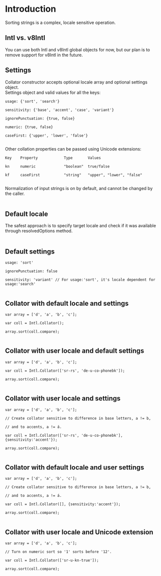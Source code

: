 # Introduction #
Sorting strings is a complex, locale sensitive operation.

## Intl vs. v8Intl ##
You can use both Intl and v8Intl global objects for now, but our plan is to remove support for v8Intl in the future.

## Settings ##
Collator constructor accepts optional locale array and optional settings object.<br>
Settings object and valid values for all the keys:<br>
<pre><code>usage: {'sort', 'search'}<br>
sensitivity: {'base', 'accent', 'case', 'variant'}<br>
ignorePunctuation: {true, false}<br>
numeric: {true, false}<br>
caseFirst: {'upper', 'lower', 'false'}<br>
</code></pre>

Other collation properties can be passed using Unicode extensions:<br>
<pre><code>Key    Property            Type       Values<br>
kn     numeric             "boolean"  true/false<br>
kf     caseFirst           "string"   "upper", "lower", "false"<br>
</code></pre>

Normalization of input strings is on by default, and cannot be changed by the caller.<br>
<br>
<h2>Default locale</h2>
The safest approach is to specify target locale and check if it was available through resolvedOptions method.<br>
<br>
<h2>Default settings</h2>
<pre><code>usage: 'sort'<br>
ignorePunctuation: false<br>
sensitivity: 'variant' // For usage:'sort', it's locale dependent for usage:'search'<br>
</code></pre>

<h2>Collator with default locale and settings</h2>
<pre><code>var array = ['d', 'a', 'b', 'c'];<br>
var coll = Intl.Collator();<br>
array.sort(coll.compare);<br>
</code></pre>

<h2>Collator with user locale and default settings</h2>
<pre><code>var array = ['d', 'a', 'b', 'c'];<br>
var coll = Intl.Collator(['sr-rs', 'de-u-co-phonebk']);<br>
array.sort(coll.compare);<br>
</code></pre>

<h2>Collator with user locale and settings</h2>
<pre><code>var array = ['d', 'a', 'b', 'c'];<br>
// Create collator sensitive to difference in base letters, a != b,<br>
// and to accents, a != á.<br>
var coll = Intl.Collator(['sr-rs', 'de-u-co-phonebk'], {sensitivity:'accent'});<br>
array.sort(coll.compare);<br>
</code></pre>

<h2>Collator with default locale and user settings</h2>
<pre><code>var array = ['d', 'a', 'b', 'c'];<br>
// Create collator sensitive to difference in base letters, a != b,<br>
// and to accents, a != á.<br>
var coll = Intl.Collator([], {sensitivity:'accent'});<br>
array.sort(coll.compare);<br>
</code></pre>

<h2>Collator with user locale and Unicode extension</h2>
<pre><code>var array = ['d', 'a', 'b', 'c'];<br>
// Turn on numeric sort so '1' sorts before '12'.<br>
var coll = Intl.Collator(['sr-u-kn-true']);<br>
array.sort(coll.compare);<br>
</code></pre>